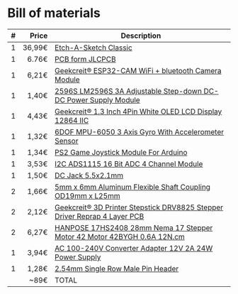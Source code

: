 # Bill of materials

| #    |  Price | Description                                                  |
| ---- | -----: | ------------------------------------------------------------ |
| 1    | 36,99€ | [Etch-A-Sketch Classic](https://www.amazon.de/Spin-Master-20083952-Etch-A-Sketch-Classic/dp/B01N1ZVYDM/ref=sr_1_1?__mk_de_DE=%C3%85M%C3%85%C5%BD%C3%95%C3%91&crid=79L62ARKMCG9&keywords=etch+a+sketch&qid=1561792746&s=gateway&sprefix=etch%2Caps%2C162&sr=8-1) |
| 1    |  6.76€ | [PCB form JLCPCB](https://jlcpcb.com)                        |
| 1    |  6,21€ | [Geekcreit® ESP32-CAM WiFi + bluetooth Camera Module](https://www.banggood.com/Geekcreit-ESP32-CAM-WiFi-bluetooth-Camera-Module-Development-Board-ESP32-With-Camera-Module-OV2640-p-1394679.html?rmmds=search&cur_warehouse=CN) |
| 1    |  1,40€ | [2596S LM2596S 3A Adjustable Step-down DC-DC Power Supply Module](https://www.banggood.com/1pcs-2596S-LM2596S-3A-Adjustable-Step-down-DC-DC-Power-Supply-Module-p-1213135.html?rmmds=search&cur_warehouse=CN) |
| 1    |  4,43€ | [Geekcreit® 1.3 Inch 4Pin White OLED LCD Display 12864 IIC](https://www.banggood.com/1_3-Inch-4Pin-White-OLED-LCD-Display-12864-IIC-I2C-Interface-Module-For-Arduino-p-1067874.html?rmmds=search&cur_warehouse=CN) |
| 1    |  1,32€ | [6DOF MPU-6050 3 Axis Gyro With Accelerometer Sensor](https://www.banggood.com/6DOF-MPU-6050-3-Axis-Gyro-With-Accelerometer-Sensor-Module-For-Arduino-p-80862.html?rmmds=search&cur_warehouse=CN) |
| 1    |  1,34€ | [PS2 Game Joystick Module For Arduino](https://www.banggood.com/PS2-Game-Joystick-Module-For-Arduino-p-76465.html?rmmds=search&cur_warehouse=CN) |
| 1    |  3,53€ | [I2C ADS1115 16 Bit ADC 4 Channel Module](https://www.banggood.com/I2C-ADS1115-16-Bit-ADC-4-Channel-Module-With-Programmable-Gain-Amplifier-For-Arduino-RPi-p-1110588.html?rmmds=myorder&cur_warehouse=CN) |
| 1    |  1,50€ | [DC Jack 5.5x2.1mm](https://www.banggood.com/10pcs-5_5-x-2_1mm-DC-Power-Supply-Female-Jack-Socket-p-1062018.html?cur_warehouse=CN) |
| 2    |  1,66€ | [5mm x 6mm Aluminum Flexible Shaft Coupling OD19mm x L25mm](https://www.banggood.com/5mm-x-6mm-Aluminum-Flexible-Shaft-Coupling-OD19mm-x-L25mm-CNC-Stepper-Motor-Coupler-Connector-p-993559.html?rmmds=myorder&cur_warehouse=CN) |
| 2    |  2,12€ | [Geekcreit® 3D Printer Stepstick DRV8825 Stepper Driver Reprap 4 Layer PCB](https://www.banggood.com/Geekcreit-3D-Printer-Stepstick-DRV8825-Stepper-Motor-Driver-Reprap-4-Layer-PCB-p-920162.html?rmmds=search&cur_warehouse=CN) |
| 2    |  6,27€ | [HANPOSE 17HS2408 28mm Nema 17 Stepper Motor 42 Motor 42BYGH 0.6A 12N.cm](https://www.banggood.com/HANPOSE-28mm-Nema-17-Stepper-Motor-42-Motor-17HS2408-42BYGH-0_6A-12N_cm-4-lead-For-CNC-Laser-3D-Printer-Motor-p-1415423.html?rmmds=myorder&cur_warehouse=CN) |
| 1    |  3,94€ | [AC 100-240V Converter Adapter 12V 2A 24W Power Supply](https://www.banggood.com/AC-100-240V-Converter-Adapter-12V-2A-24W-Power-Supply-For-LED-Strip-p-1006925.html?rmmds=search&ID=43100&cur_warehouse=CN) |
| 1    |  1,28€ | [2.54mm Single Row Male Pin Header](https://www.banggood.com/10-Pcs-40-Pin-2_54mm-Single-Row-Male-Pin-Header-Strip-For-Arduino-p-918427.html?rmmds=search&cur_warehouse=CN) |
|      |   ~89€ | TOTAL                                                        |

